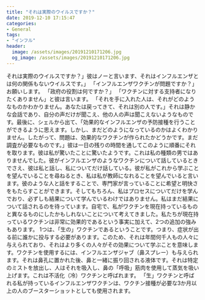 ```yaml
---
title: "それは実際のウイルスですか？"
date: 2019-12-10 17:15:47
categories:
- General
tags:
- "インフル"
header:
  image: /assets/images/20191210171206.jpg
  og_image: /assets/images/20191210171206.jpg
---
```


それは実際のウイルスですか？」彼はノーと言います、それはインフルエンザとは何の関係もないウイルスです。」 「インフルエンザワクチンが問題ですか？」お願いします。 「政府の役割は何ですか？」 「ワクチンに対する支持者になりたくありません」と彼は言います。 「それを手に入れた人は、それがどのようなものかわかりません。あなたは戻ってきて、それは別の人です。」それは静かな会話であり、自分の声だけが聞こえ、他の人の声は聞こえないようなものです。最後に、シェルから出て、「効果的なインフルエンザの予防接種を行うことができるように思えます。しかし、まだどのようになっているのかはよくわかりません。したがって、問題は、効果的なワクチンが作られたかどうかです。まだ調査が必要なものです。」彼は一日の残りの時間を通してこのように順番にそれを取ります。彼は私が驚いたことに驚いたようです。これは私の種類の男ではありませんでした。彼がインフルエンザのようなワクチンについて話しているときでさえ、彼は私と話し、私についてだけ話している。彼が私がこれから学ぶことを望んでいることを尋ねるとき、私は私が教師になれることを望んでいると言います。彼のような人と話をすることで、専門家が言っていることに希望と明快さをもたらすことができます。そしてもちろん、私はプロセスについてだけを学んでおり、必ずしも結果について学んでいるわけではありません。私はまだ結果について話されるのを待っています。自宅で、私がワクチンを現在持っているものと異なるものにしたかもしれないことについて考えてきました。私たちが現在持っているワクチンは非常に効果的であるという事実に加えて、2つの追加の強みもあります。 1つは、「生の」ワクチンであるということです。つまり、症状が出る前に誰かに投与する必要があります。このため、それは年間何千人もの人々に与えられており、それはより多くの人々がその効果について学ぶことを意味します。ワクチンを使用するには、インフルエンザジャブ（鼻スプレー）も与えられます。それは鼻孔に置かれた後、鼻と一緒に振り回される液体です。それは特定のミストを放出し、人はそれを吸入し、鼻の「呼吸」筋肉を使用して蒸気を吸い上げます。これは不活化（冷）ワクチンと呼ばれます。 「生」ワクチンと呼ばれる私が持っているインフルエンザワクチンは、ワクチン接種が必要な3か月以上の人のブースターショットとしても使用されます。
